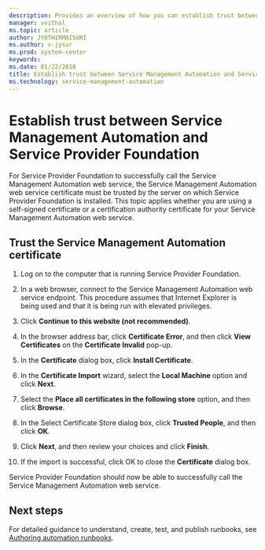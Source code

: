 ```yaml
---
description: Provides an overview of how you can establish trust between Service Management Automation and Service Provider Foundation
manager: vvithal
ms.topic: article
author: JYOTHIRMAISURI
ms.author: v-jysur
ms.prod: system-center
keywords:
ms.date: 01/22/2018
title: Establish trust between Service Management Automation and Service Provider Foundation
ms.technology: service-management-automation
---
```


# Establish trust between Service Management Automation and Service Provider Foundation

For Service Provider Foundation to successfully call the Service Management Automation web service, the Service Management Automation web service certificate must be trusted by the server on which Service Provider Foundation is installed. This topic applies whether you are using a self-signed certificate or a certification authority certificate for your Service Management Automation web service.

## Trust the Service Management Automation certificate

1.  Log on to the computer that is running Service Provider Foundation.

2.  In a web browser, connect to the Service Management Automation web service endpoint. This procedure assumes that Internet Explorer is being used and that it is being run with elevated privileges.

3.  Click **Continue to this website (not recommended)**.

4.  In the browser address bar, click **Certificate Error**, and then click **View Certificates** on the **Certificate Invalid** pop-up.

5.  In the **Certificate** dialog box, click **Install Certificate**.

6.  In the **Certificate Import** wizard, select the **Local Machine** option and click **Next**.

7.  Select the **Place all certificates in the following store** option, and then click **Browse**.

8.  In the Select Certificate Store dialog box, click **Trusted People**, and then click **OK**.

9. Click **Next**, and then review your choices and click **Finish**.

10. If the import is successful, click OK to close the **Certificate** dialog box.

Service Provider Foundation should now be able to successfully call the Service Management Automation web service.

## Next steps

For detailed guidance to understand, create, test, and publish runbooks, see [Authoring automation runbooks](authoring-automation-runbooks.md).
